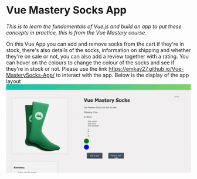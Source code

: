 # Vue Mastery Socks App
_This is to learn the fundamentals of Vue.js and build an app to put these concepts in practice, this is from the Vue Mastery course._

On this Vue App you can add and remove socks from the cart if they're in stock, there's also details of the socks, information on shipping and whether they're on sale or not, you can also add a review together with a rating. You can hover on the colours to change the colour of the socks and see if they're in stock or not. Please use the link https://emkay27.github.io/Vue-MasterySocks-App/ to interact with the app. Below is the display of the app layout
![](VueApp1.gif)
